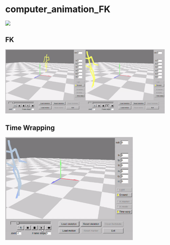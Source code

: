 # computer_animation_FK


  <img src="https://i.imgur.com/aaiec6b.png" width="50%">

## FK

  <img src="https://github.com/tommyvsfu1/computer_animation_FK/blob/master/running.gif" width="50%"><img src="https://github.com/tommyvsfu1/computer_animation_FK/blob/master/catch.gif" width="50%">

## Time Wrapping
<img src="https://github.com/tommyvsfu1/computer_animation_FK/blob/master/time_wrapping.gif" width="80%">

